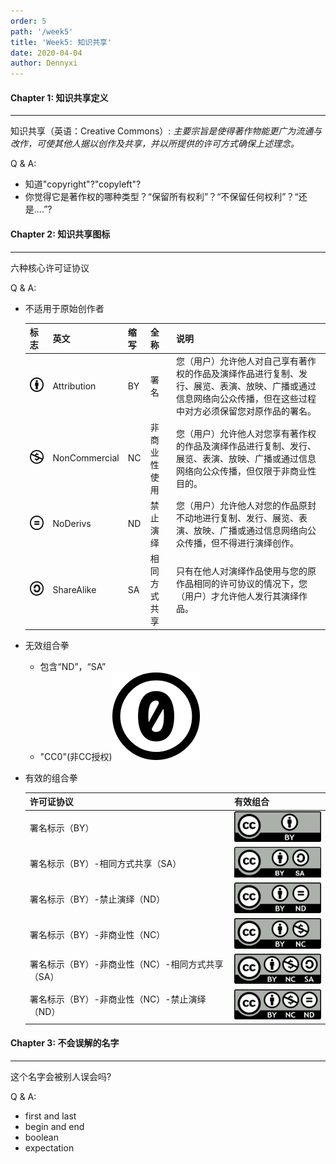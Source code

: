 ```yaml
---
order: 5
path: '/week5'
title: 'Week5: 知识共享'
date: 2020-04-04
author: Dennyxi
---
```


#### Chapter 1: 知识共享定义

---

知识共享（英语：Creative Commons）:
*主要宗旨是使得著作物能更广为流通与改作，可使其他人据以创作及共享，并以所提供的许可方式确保上述理念。*

Q & A:
  - 知道"copyright"?"copyleft"?
  - 你觉得它是著作权的哪种类型？“保留所有权利”？“不保留任何权利”？“还是....”?
   

#### Chapter 2: 知识共享图标

---

六种核心许可证协议

Q & A:
  - 不适用于原始创作者

    | 标志  | 英文 | 缩写 | 全称 | 说明 |
    | ----- | ---- | ---- | ---- | ---- |
    | ![](https://raw.githubusercontent.com/dennyxi/learning-center/master/lessons/images/60px-Cc-by_new_white.svg.png)  | Attribution | BY | 署名 | 您（用户）允许他人对自己享有著作权的作品及演绎作品进行复制、发行、展览、表演、放映、广播或通过信息网络向公众传播，但在这些过程中对方必须保留您对原作品的署名。 |
    | ![](https://raw.githubusercontent.com/dennyxi/learning-center/master/lessons/images/Cc-nc_white.svg.png)  | 	NonCommercial | NC | 非商业性使用 | 您（用户）允许他人对您享有著作权的作品及演绎作品进行复制、发行、展览、表演、放映、广播或通过信息网络向公众传播，但仅限于非商业性目的。 |
    | ![](https://raw.githubusercontent.com/dennyxi/learning-center/master/lessons/images/60px-Cc-nd_white.svg.png)  | NoDerivs | ND | 禁止演绎 | 您（用户）允许他人对您的作品原封不动地进行复制、发行、展览、表演、放映、广播或通过信息网络向公众传播，但不得进行演绎创作。 |
    | ![](https://raw.githubusercontent.com/dennyxi/learning-center/master/lessons/images/60px-Cc-sa_white.svg.png)  | ShareAlike | SA | 相同方式共享 | 只有在他人对演绎作品使用与您的原作品相同的许可协议的情况下，您（用户）才允许他人发行其演绎作品。 |

  - 无效组合拳
    - 包含“ND”，“SA”
    - "CC0"(非CC授权)![](https://raw.githubusercontent.com/dennyxi/learning-center/master/lessons/images/Cc-zero.svg.png)
    
  - 有效的组合拳

    | 许可证协议  | 有效组合 | 
    | ----- | ---- | 
    | 署名标示（BY）  | ![](https://raw.githubusercontent.com/dennyxi/learning-center/master/lessons/images/160px-CC-BY.svg.png) | 
    | 署名标示（BY）-相同方式共享（SA）  | 	![](https://raw.githubusercontent.com/dennyxi/learning-center/master/lessons/images/Cc-by-sa_(1).svg.png) | 
    | 署名标示（BY）-禁止演绎（ND）  | ![](https://raw.githubusercontent.com/dennyxi/learning-center/master/lessons/images/160px-CC-BY-ND.svg.png) | 
    | 署名标示（BY）-非商业性（NC）  | ![](https://raw.githubusercontent.com/dennyxi/learning-center/master/lessons/images/160px-CC-BY-NC.svg.png) |
    | 署名标示（BY）-非商业性（NC）-相同方式共享（SA）  | ![](https://raw.githubusercontent.com/dennyxi/learning-center/master/lessons/images/160px-CC-BY-NC-SA.svg.png) |
    | 署名标示（BY）-非商业性（NC）-禁止演绎（ND）  | ![](https://raw.githubusercontent.com/dennyxi/learning-center/master/lessons/images/160px-CC-BY-NC-ND.svg.png) | 

#### Chapter 3: 不会误解的名字

---

这个名字会被别人误会吗?

Q & A:
  - first and last
  - begin and end
  - boolean
  - expectation



